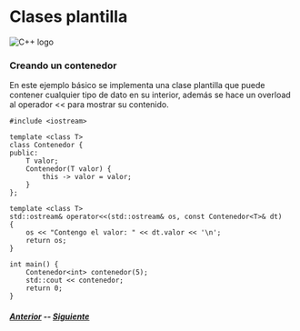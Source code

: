 # Clases plantilla
![C++ logo](https://raw.githubusercontent.com/isocpp/logos/master/cpp_logo.png)

### Creando un contenedor
En este ejemplo básico se implementa una clase plantilla que puede contener cualquier tipo de dato en su interior, además se hace un overload al operador << para mostrar su contenido.

```
#include <iostream>

template <class T>
class Contenedor {
public:
	T valor;
	Contenedor(T valor) {
		this -> valor = valor;
	}
};

template <class T>
std::ostream& operator<<(std::ostream& os, const Contenedor<T>& dt)  
{  
    os << "Contengo el valor: " << dt.valor << '\n';  
    return os;  
}  

int main() {
	Contenedor<int> contenedor(5);
	std::cout << contenedor;
	return 0;
}
```
##### [Anterior](pagina3.md) -- [Siguiente](pagina5.md)